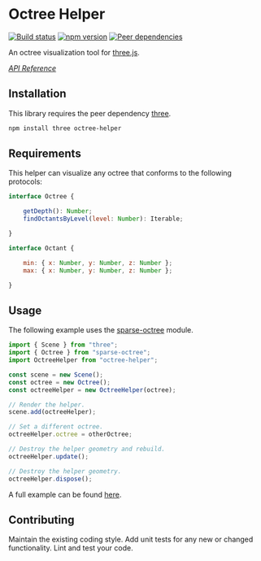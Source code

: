 # Octree Helper

[![Build status](https://travis-ci.org/vanruesc/octree-helper.svg?branch=master)](https://travis-ci.org/vanruesc/octree-helper) 
[![npm version](https://badgen.net/npm/v/octree-helper?color=green)](https://www.npmjs.com/package/octree-helper)
[![Peer dependencies](https://david-dm.org/vanruesc/octree-helper/peer-status.svg)](https://david-dm.org/vanruesc/octree-helper?type=peer)

An octree visualization tool for [three.js](https://threejs.org/).

*[API Reference](https://vanruesc.github.io/octree-helper/docs)*


## Installation

This library requires the peer dependency [three](https://github.com/mrdoob/three.js/).

```sh
npm install three octree-helper
``` 


## Requirements

This helper can visualize any octree that conforms to the following protocols:

```javascript
interface Octree {

	getDepth(): Number;
	findOctantsByLevel(level: Number): Iterable;

}
```

```javascript
interface Octant {

	min: { x: Number, y: Number, z: Number };
	max: { x: Number, y: Number, z: Number };

}
```


## Usage

The following example uses the [sparse-octree](https://github.com/vanruesc/sparse-octree) module.

```javascript
import { Scene } from "three";
import { Octree } from "sparse-octree";
import OctreeHelper from "octree-helper";

const scene = new Scene();
const octree = new Octree();
const octreeHelper = new OctreeHelper(octree);

// Render the helper.
scene.add(octreeHelper);

// Set a different octree.
octreeHelper.octree = otherOctree;

// Destroy the helper geometry and rebuild.
octreeHelper.update();

// Destroy the helper geometry.
octreeHelper.dispose();
```

A full example can be found [here](https://vanruesc.github.io/sparse-octree/public/demo).


## Contributing

Maintain the existing coding style. Add unit tests for any new or changed functionality. Lint and test your code.
